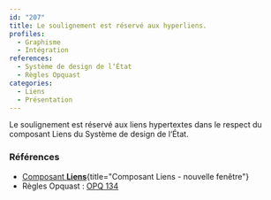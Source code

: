 ```yaml
---
id: "207"
title: Le soulignement est réservé aux hyperliens.
profiles:
  - Graphisme
  - Intégration
references:
  - Système de design de l‘État
  - Règles Opquast
categories:
  - Liens
  - Présentation
---
```


Le soulignement est réservé aux liens hypertextes dans le respect du composant Liens du Système de design de l‘État.

### Références

* [Composant **Liens**](https://www.systeme-de-design.gouv.fr/elements-d-interface/composants/liens){title="Composant Liens - nouvelle fenêtre"}
*   Règles Opquast : [OPQ 134](https://checklists.opquast.com/fr/assurance-qualite-web/le-soulignement-est-reserve-aux-liens)